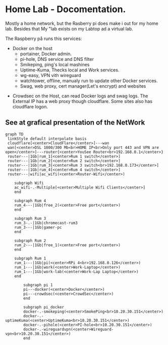 # Home Lab - Docomentation. 

Mostly a home network, but the Rasberry pi does make i out for my home lab. 
Besides that My "lab exists on my Labtop ad a virtual lab. 

The Raspberry på runs this services:
* Docker on the host
  * portainer, Docker admin.
  * pi-hole, DNS service and DNS filter
  * Smikeping, ping's local mashines
  * Uptime-Kuma, Thecks local and Work services. 
  * wg-easy, VPN vith wireguard
  * watchtower, offline, manualy run to update other Docker services. 
  * Swag, web proxy, cert manager(Let's encrypt) and websites
- Crowdsec on the Host, can read Docker logs and swag logs. 
The External IP has a web proxy though cloudflare. 
Some sites also has cloudflare logon. 


## See at grafical presentation of the NetWork
```mermaid
graph TD
 linkStyle default interpolate basis
 cloudflare[<center>CloudFlare</center>]---wan
 wan[<center>DSL 1000/300 Mb<br>HOME IP<br>Only port 443 and VPN are open</center>]---router{<center>YouSee Router<br>192.168.0.1</center>}
 router---|1Gb|rum_1[<center>Rum 1 switch</center>]
 router---|1Gb|rum_2[<center>Rum 2 switch</center>]
 router---|1Gb|rum_3[<center>Rum 3 switch<br>192.168.0.173</center>]
 router---|1Gb|rum_4[<center>Rum 4 switch</center>]
 router---|wifi|ac_wifi(<center>Router-Wifi</center>)

    subgraph Wifi
    ac_wifi-.-Multiple[<center>Multiple Wifi Clients</center>]
    end

    subgraph Rum 4
    rum_4---|1Gb|free_2(<center>Free port</center>)
    end

    subgraph Rum 3
    rum_3-.-|1Gb|chromecast-rum3
    rum_3---|1Gb|gamer-pc
    end

    subgraph Rum 2
    rum_2---|1Gb|free_1(<center>Free port</center>)
    end

    subgraph Rum 1
    rum_1---|1Gb|pi(<center>RPi 4<br>192.168.0.126</center>)
    rum_1---|1Gb|work(<center>Work-Laptop</center>)
    rum_1---|1Gb|work-lab(<center>Work-Lap Laptop</center>)
    end

        subgraph pi 1
        pi---docker(<center>Docker</center>)
        pi---crowdsec(<center>CrowdSec</center>)
        end

        subgraph pi_docker
        docker-.-smokeping(<center>SmokePing<br>10.20.30.151</center>)
        docker-.-uptimeKuma(<center>UptimeKuma<br>10.20.30.151</center>)
        docker-.-pihole(<center>PI-hole<br>10.20.30.151</center>)
        docker-.-wireguardvpn(<center>Wireguard-vpn<br>10.20.30.151</center>)
        end

```